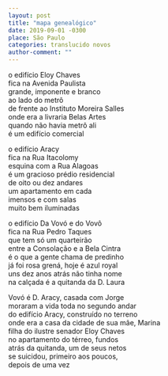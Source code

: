 ```yaml
---
layout: post
title: "mapa genealógico"
date: 2019-09-01 -0300
place: São Paulo
categories: translucido novos
author-comment: ""
---
```


<!--more-->
o edifício Eloy Chaves  
fica na Avenida Paulista  
grande, imponente e branco  
ao lado do metrô  
de frente ao Instituto Moreira Salles  
onde era a livraria Belas Artes  
quando não havia metrô ali  
é um edifício comercial  

o edifício Aracy  
fica na Rua Itacolomy  
esquina com a Rua Alagoas  
é um gracioso prédio residencial  
de oito ou dez andares  
um apartamento em cada  
imensos e com salas  
muito bem iluminadas  

o edifício Da Vovó e do Vovô  
fica na Rua Pedro Taques  
que tem só um quarteirão  
entre a Consolação e a Bela Cintra  
é o que a gente chama de predinho  
já foi rosa grená, hoje é azul royal  
uns dez anos atrás não tinha nome  
na calçada é a quitanda da D. Laura  

Vovó é D. Aracy, casada com Jorge  
moraram a vida toda no segundo andar  
do edifício Aracy, construído no terreno  
onde era a casa da cidade de sua mãe, Marina  
filha do ilustre senador Eloy Chaves  
no apartamento do térreo, fundos  
atrás da quitanda, um de seus netos  
se suicidou, primeiro aos poucos,  
depois de uma vez
